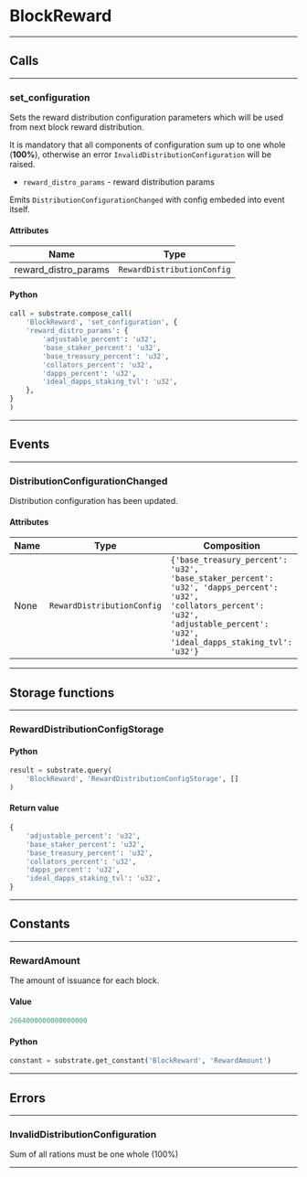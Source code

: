 
# BlockReward

---------
## Calls

---------
### set_configuration
Sets the reward distribution configuration parameters which will be used from next block reward distribution.

It is mandatory that all components of configuration sum up to one whole (**100%**),
otherwise an error `InvalidDistributionConfiguration` will be raised.

- `reward_distro_params` - reward distribution params

Emits `DistributionConfigurationChanged` with config embeded into event itself.

#### Attributes
| Name | Type |
| -------- | -------- | 
| reward_distro_params | `RewardDistributionConfig` | 

#### Python
```python
call = substrate.compose_call(
    'BlockReward', 'set_configuration', {
    'reward_distro_params': {
        'adjustable_percent': 'u32',
        'base_staker_percent': 'u32',
        'base_treasury_percent': 'u32',
        'collators_percent': 'u32',
        'dapps_percent': 'u32',
        'ideal_dapps_staking_tvl': 'u32',
    },
}
)
```

---------
## Events

---------
### DistributionConfigurationChanged
Distribution configuration has been updated.
#### Attributes
| Name | Type | Composition
| -------- | -------- | -------- |
| None | `RewardDistributionConfig` | ```{'base_treasury_percent': 'u32', 'base_staker_percent': 'u32', 'dapps_percent': 'u32', 'collators_percent': 'u32', 'adjustable_percent': 'u32', 'ideal_dapps_staking_tvl': 'u32'}```

---------
## Storage functions

---------
### RewardDistributionConfigStorage

#### Python
```python
result = substrate.query(
    'BlockReward', 'RewardDistributionConfigStorage', []
)
```

#### Return value
```python
{
    'adjustable_percent': 'u32',
    'base_staker_percent': 'u32',
    'base_treasury_percent': 'u32',
    'collators_percent': 'u32',
    'dapps_percent': 'u32',
    'ideal_dapps_staking_tvl': 'u32',
}
```
---------
## Constants

---------
### RewardAmount
 The amount of issuance for each block.
#### Value
```python
2664000000000000000
```
#### Python
```python
constant = substrate.get_constant('BlockReward', 'RewardAmount')
```
---------
## Errors

---------
### InvalidDistributionConfiguration
Sum of all rations must be one whole (100%)

---------